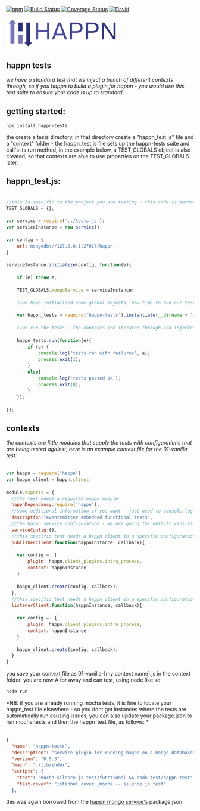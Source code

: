 [![npm](https://img.shields.io/npm/v/happn-tests.svg)](https://www.npmjs.com/package/happn-tests) [![Build Status](https://travis-ci.org/happner/happn-tests.svg?branch=master)](https://travis-ci.org/happner/happn-tests) [![Coverage Status](https://coveralls.io/repos/happner/happn-tests/badge.svg?branch=master&service=github)](https://coveralls.io/github/happner/happn-tests?branch=master) [![David](https://img.shields.io/david/happner/happn-tests.svg)]()

<img src="https://raw.githubusercontent.com/happner/happner-website/master/images/HAPPN%20Logo%20B.png" width="300"></img>

happn tests
-----------
*we have a standard test that we inject a bunch of different contexts through, so if you happn to build a plugin for happn - you would use this test suite to ensure your code is up to standard.*

getting started:
----------------

```bash
npm install happn-tests
```

the create a tests directory, in that directory create a "happn_test.js" file and a "context" folder - the happn_test.js file sets up the happn-tests suite and call's its run method, in the example below, a TEST_GLOBALS object is also created, so that contexts are able to use properties on the TEST_GLOBALS later:

happn_test.js:
--------------

```javascript

//this is specific to the project you are testing - this code is borrowed from the mongo plugin for happn
TEST_GLOBALS = {};

var service = require('../tests.js');
var serviceInstance = new service();

var config = {
	url:'mongodb://127.0.0.1:27017/happn'
}

serviceInstance.initialize(config, function(e){

	if (e) throw e;

	TEST_GLOBALS.mongoService = serviceInstance;

	//we have initialised some global objects, now time to run our test:

	var happn_tests = require('happn-tests').instantiate(__dirname + '/context');//the __dirname + context - is where our test context files will be found, this can be left blank if your context file is in [app root]/test/context

	//we run the tests - the contexts are iterated through and injected into our tests, the tests are designed to pick up contexts that have filenames that start with the filenames of the tests (without extensions), so the context 01-vanilla_test.js matches the 01-vanilla.js test

	happn_tests.run(function(e){
		if (e) {
			console.log('tests ran with failures', e);
			process.exit(1);
		}
		else{
			console.log('tests passed ok');
			process.exit(0);
		}
	});

});

```

contexts
--------

*the contexts are little modules that supply the tests with configurations that are being tested against, here is an example context file for the 01-vanilla test:*

```javascript

var happn = require('happn')
var happn_client = happn.client;

module.exports = {
  //the test needs a required happn module
  happnDependancy:require('happn'),
  //some additional information if you want - just used to console.log out
  description:"eventemitter embedded functional tests",
  //the happn service configuration - we are going for default vanilla here
  serviceConfig:{},
  //this specific test needs a happn client in a specific configuration - in this case in EventEmitter mode
  publisherClient:function(happnInstance, callback){

    var config =  {
		plugin: happn.client_plugins.intra_process,
		context: happnInstance
	}

	happn_client.create(config, callback);
  },
  //this specific test needs a happn client in a specific configuration - in this case in EventEmitter mode
  listenerClient:function(happnInstance, callback){

  	var config =  {
		plugin: happn.client_plugins.intra_process,
		context: happnInstance
	}

	happn_client.create(config, callback);
  }
}

```

you save your context file as 01-vanilla-[my context name].js in the context folder. you are now A for away and can test, using node like so:

```bash
node run
```

*NB: if you are already running mocha tests, it is fine to locate your happn_test file elsewhere - so you dont get instances where the tests are automatically run causing issues, you can also update your package.json to run mocha tests and then the happn_test file, as follows: *

```json

{
  "name": "happn-tests",
  "description": "service plugin for running happn on a mongo database",
  "version": "0.0.3",
  "main": "./lib/index",
  "scripts": {
    "test": "mocha silence.js test/functional && node test/happn-test",
    "test-cover": "istanbul cover _mocha -- silence.js test"
  },

```

this was again borrowed from the [happn mongo service's](https://github.com/happner/happn-tests) package.json.



